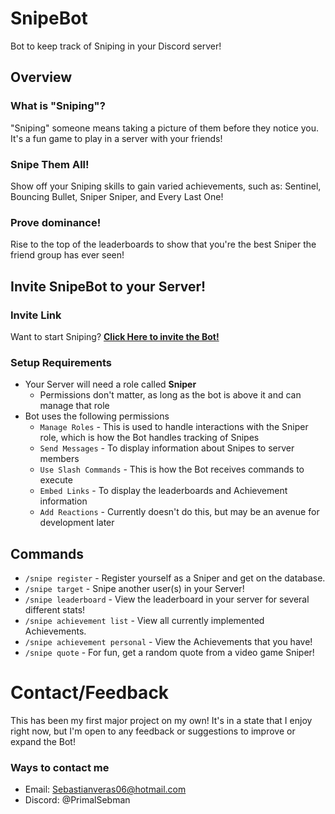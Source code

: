 # SnipeBot
Bot to keep track of Sniping in your Discord server!

## Overview
### What is "Sniping"?
"Sniping" someone means taking a picture of them before they notice you. It's a fun game to play in a server with your friends!

### Snipe Them All!
Show off your Sniping skills to gain varied achievements, such as: Sentinel, Bouncing Bullet, Sniper Sniper, and Every Last One!

### Prove dominance!
Rise to the top of the leaderboards to show that you're the best Sniper the friend group has ever seen!

## Invite SnipeBot to your Server!

### Invite Link
Want to start Sniping?
[**Click Here to invite the Bot!**](https://discord.com/oauth2/authorize?client_id=1355036876486082662&permissions=552171751488&integration_type=0&scope=bot+applications.commands)

### Setup Requirements
* Your Server will need a role called **Sniper**
  * Permissions don't matter, as long as the bot is above it and can manage that role
* Bot uses the following permissions
  * `Manage Roles` - This is used to handle interactions with the Sniper role, which is how the Bot handles tracking of Snipes
  * `Send Messages` - To display information about Snipes to server members
  * `Use Slash Commands` - This is how the Bot receives commands to execute
  * `Embed Links` - To display the leaderboards and Achievement information
  * `Add Reactions` - Currently doesn't do this, but may be an avenue for development later

## Commands
- `/snipe register` - Register yourself as a Sniper and get on the database.
- `/snipe target` - Snipe another user(s) in your Server!
- `/snipe leaderboard` - View the leaderboard in your server for several different stats!
- `/snipe achievement list` - View all currently implemented Achievements.
- `/snipe achievement personal` - View the Achievements that you have!
- `/snipe quote` - For fun, get a random quote from a video game Sniper!

# Contact/Feedback
This has been my first major project on my own! It's in a state that I enjoy right now, but I'm open to any feedback or suggestions to improve or expand the Bot!
### Ways to contact me
* Email: Sebastianveras06@hotmail.com
* Discord: @PrimalSebman
